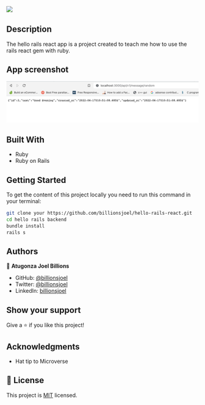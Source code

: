 ![](https://img.shields.io/badge/Microverse-blueviolet)

## Description

The hello rails react app is a  project created to teach me how to use the rails react gem with ruby.

## App screenshot
![screenshot](./app-screenshot.png)


## Built With

- Ruby
- Ruby on Rails

## Getting Started

To get the content of this project locally you need to run this command in your terminal:
``` bash
git clone your https://github.com/billionsjoel/hello-rails-react.git
cd hello rails backend
bundle install
rails s
```


## Authors

👤 **Atugonza Joel Billions**

- GitHub: [@billionsjoel](https://github.com/billionsjoel)
- Twitter: [@billionsjoel](https://twitter.com/billionsjoel)
- LinkedIn: [billionsjoel](https://www.linkedin.com/in/billionsjoel)


## Show your support

Give a ⭐️ if you like this project!

## Acknowledgments

- Hat tip to Microverse


## 📝 License

This project is [MIT](./MIT.md) licensed.
